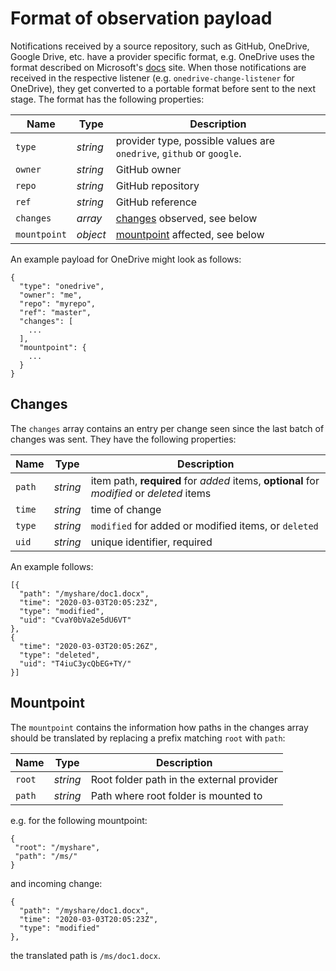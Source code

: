 # Format of observation payload

Notifications received by a source repository, such as GitHub, OneDrive, Google Drive, etc. have a provider specific format, e.g. OneDrive uses the format described on Microsoft's [docs](https://docs.microsoft.com/en-us/graph/api/driveitem-delta?view=graph-rest-1.0&tabs=http) site. When those notifications are received in the respective listener (e.g. `onedrive-change-listener` for OneDrive), they get converted to a portable format before sent to the next stage. The format has the following properties:

| Name | Type | Description |
|------|------|-------------|
| `type` | _string_ | provider type, possible values are `onedrive`, `github` or `google`. |
| `owner` | _string_ | GitHub owner |
| `repo` | _string_ | GitHub repository |
| `ref` | _string_ | GitHub reference |
| `changes` | _array_ | [changes](#changes) observed, see below |
| `mountpoint` | _object_ | [mountpoint](#mountpoint) affected, see below |

An example payload for OneDrive might look as follows:

```
{
  "type": "onedrive",
  "owner": "me",
  "repo": "myrepo",
  "ref": "master",
  "changes": [
    ...
  ],
  "mountpoint": {
    ...
  }
}
```

## Changes

The `changes` array contains an entry per change seen since the last batch of changes was sent. They have the following properties:

| Name | Type | Description |
|------|------|-------------|
| `path` | _string_ | item path, **required** for _added_ items, **optional** for _modified_ or _deleted_ items |
| `time` | _string_ | time of change |
| `type` | _string_ | `modified` for added or modified items, or `deleted` |
| `uid`  | _string_ | unique identifier, required |

An example follows:
```
[{
  "path": "/myshare/doc1.docx",
  "time": "2020-03-03T20:05:23Z",
  "type": "modified",
  "uid": "CvaY0bVa2e5dU6VT"
},
{
  "time": "2020-03-03T20:05:26Z",
  "type": "deleted",
  "uid": "T4iuC3ycQbEG+TY/"
}]
```

## Mountpoint

The `mountpoint` contains the information how paths in the changes array should be translated by replacing a prefix matching `root` with `path`:

| Name | Type | Description |
|------|------|-------------|
| `root` | _string_ | Root folder path in the external provider |
| `path` | _string_ | Path where root folder is mounted to |


 e.g. for the following mountpoint:
 ```
{
  "root": "/myshare",
  "path": "/ms/"
}
```
and incoming change:

```
{
  "path": "/myshare/doc1.docx",
  "time": "2020-03-03T20:05:23Z",
  "type": "modified"
},
```
the translated path is `/ms/doc1.docx`.